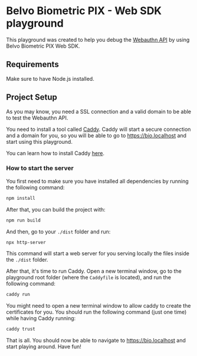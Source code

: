 # Belvo Biometric PIX - Web SDK playground

This playground was created to help you debug the [Webauthn API](https://developer.mozilla.org/en-US/docs/Web/API/Web_Authentication_API) by using Belvo Biometric PIX Web SDK.

## Requirements

Make sure to have Node.js installed.

## Project Setup

As you may know, you need a SSL connection and a valid domain to be able to test the Webauthn API.

You need to install a tool called [Caddy](https://caddyserver.com/). Caddy will start a secure connection and a domain for you, so you will be able to go to <https://bio.localhost> and start using this playground.

You can learn how to install Caddy [here](https://caddyserver.com/docs/install).

### How to start the server

You first need to make sure you have installed all dependencies by running the following command:

```sh
npm install
```

After that, you can build the project with:

```sh
npm run build
```

And then, go to your `./dist` folder and run:

```sh
npx http-server
```

This command will start a web server for you serving locally the files inside the `./dist` folder.

After that, it's time to run Caddy. Open a new terminal window, go to the playground root folder (where the `Caddyfile` is located), and run the following command:

```sh
caddy run
```

You might need to open a new terminal window to allow caddy to create the certificates for you. You should run the following command (just one time) while having Caddy running:

```sh
caddy trust
```

That is all. You should now be able to navigate to <https://bio.localhost> and start playing around. Have fun!
